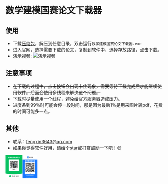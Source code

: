 # 数学建模国赛论文下载器
## 使用
- 下载[压缩包](https://github.com/FengX3643/Mathematical_Modeling_Paper_Download/releases/download/2/default.zip)，解压到任意目录，双击运行`数学建模国赛论文下载器.exe`
- 进入官网，选择需要下载的论文，复制到软件中，选择存放路径，点击下载。
- 演示视频:
  ![演示视频](使用方法.gif)
## 注意事项

- ~~在下载的过程中，点击按钮会出现卡住现象，需要等待下载完成后才能继续使用软件。后面会使用多线程来解决这个问题。~~
- 下载时尽量使用一个线程，避免给官方服务器造成压力。
- 进度条到99%时可能会停一段时间，那是因为最后1%是用来图片转pdf，花费的时间可能多一点。
## 其他
- 联系：<EMAIL>fengxin3643@qq.com
- 如果你觉得软件好用，请给个star或打赏鼓励一下吧！😊
 <img src="赞赏.jpg" alt="打赏" style="zoom: 10%;" />
